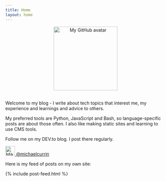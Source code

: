 ```yaml
---
title: Home
layout: home
---
```


<div align="center">
    <a href="{{ site.github.owner_url }}">
        <img src="{{ site.github.owner_url }}.png" width="200px" alt="My GitHub avatar" title="My GitHub avatar" />
    </a>
</div>

<br>

Welcome to my blog - I write about tech topics that interest me, my experience and learnings and advice to others.

My preferred tools are Python, JavaScript and Bash, so language-specific posts are about those often. I also like making static sites and learning to use CMS tools.

Follow me on my DEV.to blog. I post there regularly.

<a href="https://dev.to/michaelcurrin">
    <img src="https://d2fltix0v2e0sb.cloudfront.net/dev-badge.svg"
        alt="Mike's DEV Profile" height="30" width="30"
        style="background: white;">
    <span>@michaelcurrin</span>
</a>

Here is my feed of posts on my own site:

{% include post-feed.html %}
